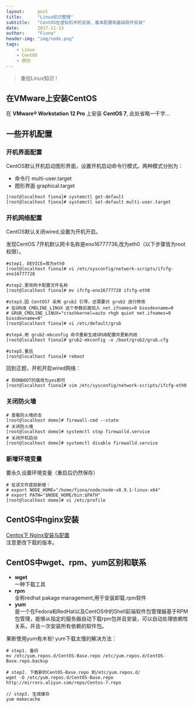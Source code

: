 ```yaml
---
layout:     post
title:      "Linux知识整理"
subtitle:   "CentOS在虚拟机中的安装、基本配置和基础软件安装"
date:       2017-11-13
author:     "Fiona"
header-img: "img/node.png"
tags:
    - Linux
    - CentOS
    - 原创
---
```


> 重拾Linux知识 !

## 在VMware上安装CentOS

在 **VMware® Workstation 12 Pro** 上安装 **CentOS 7**, 此处省略一千字...

## 一些开机配置

### 开机界面配置

CentOS默认开机启动图形界面，设置开机启动命令行模式。两种模式分别为：
- 命令行 multi-user.target
- 图形界面 graphical.target

```shell
[root@localhost fiona]# systemctl get-default
[root@localhost fiona]# systemctl set-default multi-user.target
```

### 开机网络配置

CentOS默认关闭wired,设置为开机开启。  

发现CentOS 7开机默认网卡名称是eno16777736,改为eth0（以下步骤皆为root权限）。
```shell
#step1. DEVICE=改为eth0
[root@localhost fiona]# vi /etc/sysconfig/network-scripts/ifcfg-eno16777728

#step2.更改网卡配置文件名称
[root@localhost fiona]# mv ifcfg-eno16777728 ifcfg-eth0

#step3.因 CentOS7 采用 grub2 引导，还需要对 grub2 进行修改
# 在GRUB_CMDLINE_LINUX 这个参数后面加入 net.ifnames=0 biosdevname=0
# GRUB_CMDLINE_LINUX="crashkernel=auto rhgb quiet net.ifnames=0 biosdevname=0"
[root@localhost fiona]# vi /etc/default/grub

#step4.用 grub2-mkconfig 命令重新生成GRUB配置并更新内核
[root@localhost fiona]# grub2-mkconfig -o /boot/grub2/grub.cfg

#step5.重启
[root@localhost fiona]# reboot
```

回到正题，开机开启wired网络：
```shell
# 将ONBOOT的值改为yes即可
[root@localhost fiona]# vim /etc/sysconfig/network-scripts/ifcfg-eth0 
```

### 关闭防火墙
```shell
# 查看防火墙状态
[root@localhost demo]# firewall-cmd --state
# 关闭防火墙
[root@localhost demo]# systemctl stop firewalld.service
# 关闭开机启动
[root@localhost demo]# systemctl disable firewalld.service
```

### 新增环境变量
要永久设置环境变量（重启后仍然保存）
```shell
# 在该文件底部新增：
# export NODE_HOME="/home/fiona/node/node-v8.9.1-linux-x64"
# export PATH="$NODE_HOME/bin:$PATH"
[root@localhost demo]# vi /etc/profile
```

## CentOS中nginx安装
  [Centos下 Nginx安装与配置](http://www.jianshu.com/p/d5114a2a2052)  
  注意更改下载的版本。

## CentOS中wget、rpm、yum区别和联系
- **wget**  
  一种下载工具
- **rpm**  
  全称redhat pakage management,用于安装卸载.rpm软件
- **yum**  
  是一个在Fedora和RedHat以及CentOS中的Shell前端软件包管理器基于RPM包管理，能够从指定的服务器自动下载rpm包并且安装，可以自动处理依赖性关系，并且一次安装所有依赖的软件包。

果断使用yum有木有! yum下载太慢的解决方法：
```shell
# step1. 备份
mv /etc/yum.repos.d/CentOS-Base.repo /etc/yum.repos.d/CentOS-Base.repo.backup

# step2. 下载新的CentOS-Base.repo 到/etc/yum.repos.d/
wget -O /etc/yum.repos.d/CentOS-Base.repo http://mirrors.aliyun.com/repo/Centos-7.repo

// step3. 生成缓存
yum makecache
```
